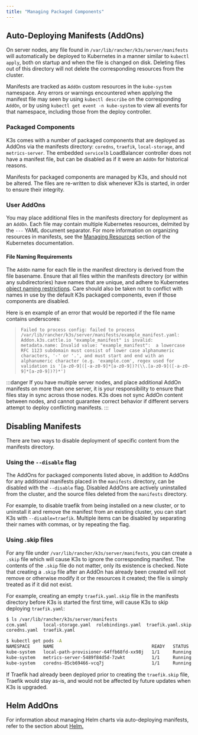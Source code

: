 ```yaml
---
title: "Managing Packaged Components"
---
```


## Auto-Deploying Manifests (AddOns)

On server nodes, any file found in `/var/lib/rancher/k3s/server/manifests` will automatically be deployed to Kubernetes in a manner similar to `kubectl apply`, both on startup and when the file is changed on disk. Deleting files out of this directory will not delete the corresponding resources from the cluster.

Manifests are tracked as `AddOn` custom resources in the `kube-system` namespace. Any errors or warnings encountered when applying the manifest file may seen by using `kubectl describe` on the corresponding `AddOn`, or by using `kubectl get event -n kube-system` to view all events for that namespace, including those from the deploy controller.

### Packaged Components

K3s comes with a number of packaged components that are deployed as AddOns via the manifests directory: `coredns`, `traefik`, `local-storage`, and `metrics-server`. The embedded `servicelb` LoadBalancer controller does not have a manifest file, but can be disabled as if it were an `AddOn` for historical reasons.

Manifests for packaged components are managed by K3s, and should not be altered. The files are re-written to disk whenever K3s is started, in order to ensure their integrity.

### User AddOns

You may place additional files in the manifests directory for deployment as an `AddOn`. Each file may contain multiple Kubernetes resources, delmited by the `---` YAML document separator. For more information on organizing resources in manifests, see the [Managing Resources](https://kubernetes.io/docs/concepts/cluster-administration/manage-deployment/) section of the Kubernetes documentation.

#### File Naming Requirements

The `AddOn` name for each file in the manifest directory is derived from the file basename. 
Ensure that all files within the manifests directory (or within any subdirectories) have names that are unique, and adhere to Kubernetes [object naming restrictions](https://kubernetes.io/docs/concepts/overview/working-with-objects/names/).
Care should also be taken not to conflict with names in use by the default K3s packaged components, even if those components are disabled.

Here is en example of an error that would be reported if the file name contains underscores:
> `Failed to process config: failed to process /var/lib/rancher/k3s/server/manifests/example_manifest.yaml:
   Addon.k3s.cattle.io "example_manifest" is invalid: metadata.name: Invalid value: "example_manifest": 
   a lowercase RFC 1123 subdomain must consist of lower case alphanumeric characters, '-' or '.', and must start and end with an alphanumeric character
   (e.g. 'example.com', regex used for validation is '[a-z0-9]([-a-z0-9]*[a-z0-9])?(\\.[a-z0-9]([-a-z0-9]*[a-z0-9])?)*')`

:::danger
If you have multiple server nodes, and place additional AddOn manifests on more than one server, it is your responsibility to ensure that files stay in sync across those nodes. K3s does not sync AddOn content between nodes, and cannot guarantee correct behavior if different servers attempt to deploy conflicting manifests.
:::

## Disabling Manifests

There are two ways to disable deployment of specific content from the manifests directory.

### Using the `--disable` flag

The AddOns for packaged components listed above, in addition to AddOns for any additional manifests placed in the `manifests` directory, can be disabled with the `--disable` flag. Disabled AddOns are actively uninstalled from the cluster, and the source files deleted from the `manifests` directory.

For example, to disable traefik from being installed on a new cluster, or to uninstall it and remove the manifest from an existing cluster, you can start K3s with `--disable=traefik`. Multiple items can be disabled by separating their names with commas, or by repeating the flag.

### Using .skip files

For any file under `/var/lib/rancher/k3s/server/manifests`, you can create a `.skip` file which will cause K3s to ignore the corresponding manifest. The contents of the `.skip` file do not matter, only its existence is checked. Note that creating a `.skip` file after an AddOn has already been created will not remove or otherwise modify it or the resources it created; the file is simply treated as if it did not exist.

For example, creating an empty `traefik.yaml.skip` file in the manifests directory before K3s is started the first time, will cause K3s to skip deploying `traefik.yaml`:
```bash
$ ls /var/lib/rancher/k3s/server/manifests
ccm.yaml      local-storage.yaml  rolebindings.yaml  traefik.yaml.skip
coredns.yaml  traefik.yaml

$ kubectl get pods -A
NAMESPACE     NAME                                     READY   STATUS    RESTARTS   AGE
kube-system   local-path-provisioner-64ffb68fd-xx98j   1/1     Running   0          74s
kube-system   metrics-server-5489f84d5d-7zwkt          1/1     Running   0          74s
kube-system   coredns-85cb69466-vcq7j                  1/1     Running   0          74s
```

If Traefik had already been deployed prior to creating the `traefik.skip` file, Traefik would stay as-is, and would not be affected by future updates when K3s is upgraded.

## Helm AddOns

For information about managing Helm charts via auto-deploying manifests, refer to the section about [Helm.](../helm.md)



